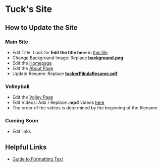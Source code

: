 # Tuck's Site

## How to Update the Site

### Main Site

* Edit Title: Look for **Edit the title here** in [this file](https://github.com/Tuckpiece/tuckpiece.github.io/edit/master/_config.yml)
* Change Background Image: Replace [**background.png**](https://github.com/Tuckpiece/tuckpiece.github.io/tree/master/images)
* Edit the [Homepage](https://github.com/Tuckpiece/tuckpiece.github.io/edit/master/_posts/2016-01-03-homepage.md)
* Edit the [About Page](https://github.com/Tuckpiece/tuckpiece.github.io/edit/master/pages/about.md)
* Update Resume: Replace [**tuckerPikulaResume.pdf**](https://github.com/Tuckpiece/tuckpiece.github.io/tree/master/assets)

### Volleyball

* Edit the [Volley Page](https://github.com/Tuckpiece/tuckpiece.github.io/edit/master/pages/volleyball.md)
* Edit Videos: Add / Replace **.mp4** videos [here](https://github.com/Tuckpiece/tuckpiece.github.io/tree/master/videos/volleyball)
* The order of the videos is determined by the beginning of the filename

### Coming Soon
* Edit links



## Helpful Links

* [Guide to Formatting Text](https://github.com/adam-p/markdown-here/wiki/Markdown-Cheatsheet)

